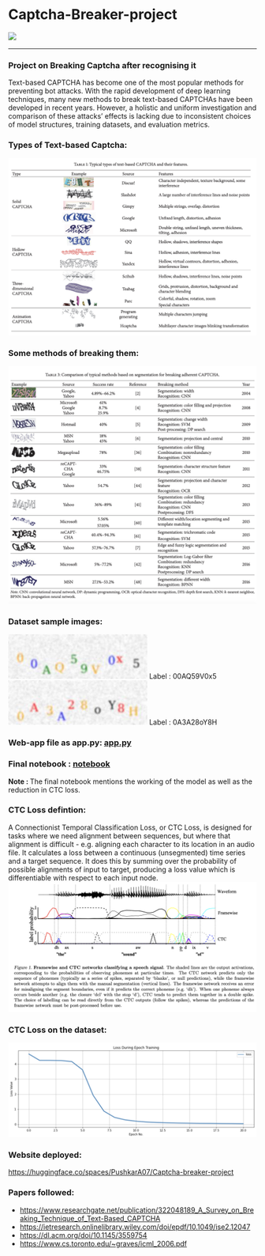 # Captcha-Breaker-project

<img src="https://socialify.git.ci/Pushkar1853/Captcha-Breaker-project/image?description=1&font=Bitter&language=1&name=1&owner=1&pattern=Circuit%20Board&stargazers=1&theme=Light">

---

### Project on Breaking Captcha after recognising it

Text-based CAPTCHA has become one of the most popular methods for preventing bot attacks. With the rapid development of deep learning techniques, many new methods to break text-based CAPTCHAs have been developed in recent years. However, a holistic and uniform investigation and comparison of these attacks’ effects is lacking due to inconsistent choices of model structures, training datasets, and evaluation metrics.

### Types of Text-based Captcha:
<img src="img1.png">

### Some methods of breaking them:
<img src="img2.png">

### Dataset sample images: 
<img src="sample-images/00AQ59V0x5.jpg">      
Label : 00AQ59V0x5
<img src="sample-images/0A3A28oY8H.jpg">      
Label : 0A3A28oY8H

### Web-app file as app.py: [app.py](https://github.com/Pushkar1853/Captcha-Breaker-project/blob/1bd8969b3592a959fa0d69a06e13bfd84ffaf98e/webapp/webapp.py)
### Final notebook : [notebook](https://github.com/Pushkar1853/Captcha-Breaker-project/blob/1bd8969b3592a959fa0d69a06e13bfd84ffaf98e/notebook/captcha-recognition-project.ipynb)

<b>Note : </b>
The final notebook mentions the working of the model as well as the reduction in CTC loss.

### CTC Loss defintion:
A Connectionist Temporal Classification Loss, or CTC Loss, is designed for tasks where we need alignment between sequences, but where that alignment is difficult - e.g. aligning each character to its location in an audio file. It calculates a loss between a continuous (unsegmented) time series and a target sequence. It does this by summing over the probability of possible alignments of input to target, producing a loss value which is differentiable with respect to each input node.
<img src="ctc1.png">

### CTC Loss on the dataset:
<img src="Loss.png">

### Website deployed:

https://huggingface.co/spaces/PushkarA07/Captcha-breaker-project

### Papers followed:
* https://www.researchgate.net/publication/322048189_A_Survey_on_Breaking_Technique_of_Text-Based_CAPTCHA
* https://ietresearch.onlinelibrary.wiley.com/doi/epdf/10.1049/ise2.12047
* https://dl.acm.org/doi/10.1145/3559754
* https://www.cs.toronto.edu/~graves/icml_2006.pdf
